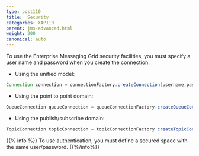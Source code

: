 ```yaml
---
type: post110
title:  Security
categories: XAP110
parent: jms-advanced.html
weight: 300
canonical: auto
---
```



To use the Enterprise Messaging Grid security facilities, you must specify a user name and password when you create the connection:

- Using the unified model:


```java
Connection connection = connectionFactory.createConnection(username,password);
```

- Using the point to point domain:


```java
QueueConnection queueConnection = queueConnectionFactory.createQueueConnection(username,password);
```

- Using the publish/subscribe domain:


```java
TopicConnection topicConnection = topicConnectionFactory.createTopicConnection(username,password);
```

{{% info %}}
To use authentication, you must define a secured space with the same user/password.
{{%/info%}}
